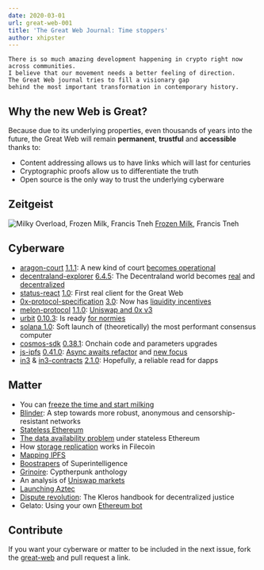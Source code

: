 ```yaml
---
date: 2020-03-01
url: great-web-001
title: 'The Great Web Journal: Time stoppers'
author: xhipster
---
```


```
There is so much amazing development happening in crypto right now across communities.
I believe that our movement needs a better feeling of direction.
The Great Web journal tries to fill a visionary gap
behind the most important transformation in contemporary history.
```

## Why the new Web is Great?

Because due to its underlying properties, even thousands of years into the future, the Great Web will remain **permanent**, **trustful** and **accessible** thanks to:

- Content addressing allows us to have links which will last for centuries
- Cryptographic proofs allow us to differentiate the truth
- Open source is the only way to trust the underlying cyberware

## Zeitgeist

![Milky Overload, Frozen Milk, Francis Tneh](https://cdnb.artstation.com/p/assets/images/images/008/615/011/4k/francis-tneh-02-ice-07c-s.jpg?1513943108)
[Frozen Milk](https://www.artstation.com/artwork/nVY2O), Francis Tneh

## Cyberware

- [aragon-court](https://github.com/aragon/aragon-court) [1.1.1](https://github.com/aragon/aragon-court/releases/tag/v1.1.1): A new kind of court [becomes operational](https://court.aragon.org)
- [decentraland-explorer](https://github.com/decentraland/explorer) [6.4.5](https://github.com/decentraland/explorer/releases/tag/6.4.5): The Decentraland world becomes [real](http://play.decentraland.org/) and [decentralized](https://mainnet.aragon.org/#/dcl.eth)
- [status-react](https://github.com/status-im/status-react) [1.0](https://our.status.im/announcing-status-version-1-0/): First real client for the Great Web
- [0x-protocol-specification](https://github.com/0xProject/0x-protocol-specification) [3.0](https://etherscan.io/address/0x61935cbdd02287b511119ddb11aeb42f1593b7ef#code): Now has [liquidity incentives](https://0x.org/zrx/staking)
- [melon-protocol](https://github.com/melonproject/protocol) [1.1.0](https://github.com/melonproject/protocol/releases/tag/v1.1.0): [Uniswap and 0x v3](https://medium.com/melonprotocol/melon-protocol-upgrade-to-v1-1-0-9e72499dd2f0)
- [urbit](https://github.com/urbit/urbit) [0.10.3](https://github.com/urbit/urbit/releases/tag/v0.10.3): Is ready [for normies](https://urbit.org/blog/urbit-for-normies/)
- [solana 1.0](https://github.com/solana-labs/solana/releases/tag/v1.0.0): Soft launch of (theoretically) the most performant consensus computer
- [cosmos-sdk](https://github.com/cosmos/cosmos-sdk) [0.38.1](https://github.com/cosmos/cosmos-sdk/releases/tag/v0.38.1): Onchain code and parameters upgrades
- [js-ipfs](https://github.com/ipfs/js-ipfs) [0.41.0](https://github.com/ipfs/js-ipfs/releases/tag/v0.41.0): [Async awaits refactor](https://github.com/ipfs/js-ipfs/releases/tag/v0.41.0) and [new focus](https://blog.ipfs.io/2020-02-10-our-focus-for-2020/)
- [in3](https://github.com/slockit/in3) & [in3-contracts](https://github.com/slockit/in3-contracts) [2.1.0](https://github.com/slockit/in3-contracts/releases/tag/v2.1.0): Hopefully, a reliable read for dapps

## Matter

- You can [freeze the time and start milking](https://medium.com/dragonfly-research/flash-loans-why-flash-attacks-will-be-the-new-normal-5144e23ac75a)
- [Blinder](https://ipfs.io/ipfs/QmThXtxKsWxcegoxHegEJJErubtbBTUrWzDu6NzCjvi741): A step towards more robust, anonymous and censorship-resistant networks
- [Stateless Ethereum](https://blog.ethereum.org/2020/01/28/eth1x-files-the-stateless-ethereum-tech-tree/)
- [The data availability problem](https://ethresear.ch/t/the-data-availability-problem-under-stateless-ethereum/6973) under stateless Ethereum
- How [storage replication](https://medium.com/@starli/filecoin-how-storage-replication-is-proved-using-zk-snark-8a2a06b1c582) works in Filecoin
- [Mapping IPFS](https://ipfs.io/ipfs/QmYg3f5DYimmWzcFV2pbCMmg3F4tCjAzA6BQpQKjjV1d9T)
- [Boostrapers](https://cybercongress.ai/euler-5-launch/) of Superintelligence
- [Grinoire](https://github.com/MCM-Mike/GRIN-papyrus/tree/master/GRINOIRE/manifesto): Cyptherpunk anthology
- An analysis of [Uniswap markets](https://ipfs.io/ipfs/QmSsWVvsnUXqp6F1okEUZ1Ah8iZPj9P8Mf1XNAS1yekjEj)
- [Launching Aztec](https://medium.com/@tompocock/launching-aztec-c9fb271605d7)
- [Dispute revolution](https://ipfs.io/ipfs/QmaSoGbrbFbeaj34dhH8mUpYoB8r4HCZhZ1zeAfc4Rsptm): The Kleros handbook for decentralized justice
- Gelato: Using your own [Ethereum bot](https://medium.com/@gelatofinance/how-to-start-using-your-own-ethereum-bot-no-code-edition-a42752670a00)

## Contribute

If you want your cyberware or matter to be included in the next issue, fork the [great-web](https://github.com/cybercongress/great-web) and pull request a link.
